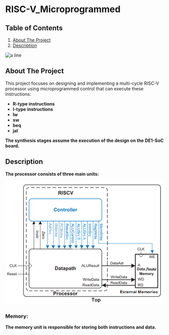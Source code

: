 # RISC-V_Microprogrammed

<!-- TABLE OF CONTENTS -->
<h2 id="table-of-contents"> Table of Contents</h2>
<ol>
  <li><a href="#about-the-project">About The Project</a></li>
  <li><a href="#description">Description</a></li>
</ol>

<img src="https://raw.githubusercontent.com/andreasbm/readme/master/assets/lines/rainbow.png" alt="a line" height="10" >

<!-- ABOUT THE PROJECT -->
<h2 id="about-the-project">About The Project</h2>
<p>This project focuses on designing and implementing a multi-cycle RISC-V processor using microprogrammed control that can execute these instructions:</p>
<ul>
  <li><b>R-type instructions</li>
  <li><b>I-type instructions</li>
  <li><b>lw</li>
  <li><b>sw</li>
  <li><b>beq</li>
  <li><b>jal</li>
</ul>
<p>The synthesis stages assume the execution of the design on the DE1-SoC board.</p>

<!-- DESCRIPTION -->
<h2 id="description">Description</h2>
<p>The processor consists of three main units:</p>
<img src="imgs/multicycle.png" alt="top module img">

<!-- MEMORY DESCRIPTION -->
<h3>Memory:</h3>
<p>The memory unit is responsible for storing both instructions and data.</p>

